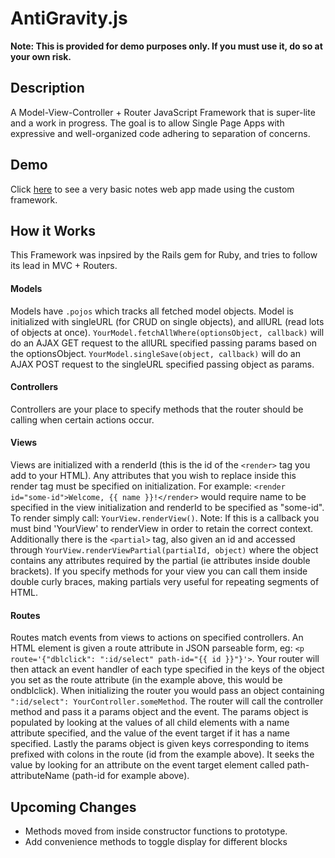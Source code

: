 # AntiGravity.js
**Note: This is provided for demo purposes only. If you must use it, do so at your own risk.**
## Description
A Model-View-Controller + Router JavaScript Framework that is super-lite and a work in progress.
The goal is to allow Single Page Apps with expressive and well-organized code adhering to separation of
concerns.
## Demo
Click [here](http://litenotes.heroku.com) to see a very basic notes web app made using the custom framework.
## How it Works
This Framework was inpsired by the Rails gem for Ruby, and tries to follow its lead in MVC + Routers.
#### Models
Models have `.pojos` which tracks all fetched model objects.
Model is initialized with singleURL (for CRUD on single objects), and allURL (read lots of objects at once).
`YourModel.fetchAllWhere(optionsObject, callback)` will do an AJAX GET request to the allURL specified
passing params based on the optionsObject.
`YourModel.singleSave(object, callback)` will do an AJAX POST request to the singleURL specified passing
object as params.
#### Controllers
Controllers are your place to specify methods that the router should be calling when certain actions occur.
#### Views
Views are initialized with a renderId (this is the id of the `<render>` tag you add to your HTML). Any
  attributes that you wish to replace inside this render tag must be specified on initialization.
  For example: `<render id="some-id">Welcome, {{ name }}!</render>` would require name to be specified in the
  view initialization and renderId to be specified as "some-id".
  To render simply call: `YourView.renderView()`. Note: If this is a callback you must bind 'YourView' to
  renderView in order to retain the correct context.
  Additionally there is the `<partial>` tag, also given an id and accessed through
  `YourView.renderViewPartial(partialId, object)` where the object contains any attributes required by the partial (ie attributes inside double brackets). If you specify methods for your view you can call them inside double curly braces, making partials very useful for repeating segments of HTML.
#### Routes
Routes match events from views to actions on specified controllers. An HTML element is given a route
attribute in JSON parseable form, eg: `<p route='{"dblclick": ":id/select" path-id="{{ id }}"}'>`.  Your router will then attack
  an event handler of each type specified in the keys of the object you set as the route attribute
  (in the example above, this would be ondblclick). When initializing the router you would pass an object
  containing `":id/select": YourController.someMethod`. The router will call the controller method and pass it
  a params object and the event.  The params object is populated by looking at the values of all child
  elements with a name attribute specified, and the value of the event target if it has a name specified. Lastly the params object is given keys corresponding to items prefixed with colons in the route (id from the example above).  It seeks the value by looking for an attribute on the event target element called
  path-attributeName (path-id for example above).

## Upcoming Changes
* Methods moved from inside constructor functions to prototype.
* Add convenience methods to toggle display for different blocks